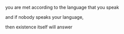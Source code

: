 you are met according to the language that you speak

and if nobody speaks your language,

then existence itself will answer
